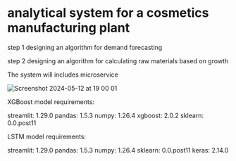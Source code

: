# analytical system for a cosmetics manufacturing plant


step 1 designing an algorithm for demand forecasting

step 2 designing an algorithm for calculating raw materials based on growth

The system will includes microservice
 
![Screenshot 2024-05-12 at 19 00 01](https://github.com/alduinsh/ERP-ML-system/assets/114989693/d9e6dcae-3b1c-40e3-9959-0ae8d43646b5)

XGBoost model requirements:

streamlit: 1.29.0
pandas: 1.5.3
numpy: 1.26.4
xgboost: 2.0.2
sklearn: 0.0.post11

LSTM model requirements:

streamlit: 1.29.0
pandas: 1.5.3
numpy: 1.26.4
sklearn: 0.0.post11
keras: 2.14.0
